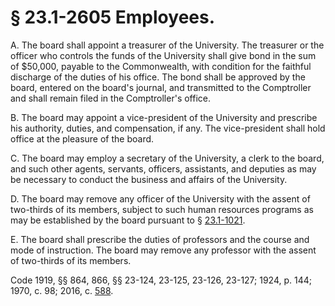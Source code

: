 # § 23.1-2605 Employees.

<p>A. The board shall appoint a treasurer of the University. The treasurer or the officer who controls the funds of the University shall give bond in the sum of $50,000, payable to the Commonwealth, with condition for the faithful discharge of the duties of his office. The bond shall be approved by the board, entered on the board's journal, and transmitted to the Comptroller and shall remain filed in the Comptroller's office.</p><p>B. The board may appoint a vice-president of the University and prescribe his authority, duties, and compensation, if any. The vice-president shall hold office at the pleasure of the board.</p><p>C. The board may employ a secretary of the University, a clerk to the board, and such other agents, servants, officers, assistants, and deputies as may be necessary to conduct the business and affairs of the University.</p><p>D. The board may remove any officer of the University with the assent of two-thirds of its members, subject to such human resources programs as may be established by the board pursuant to § <a href='http://law.lis.virginia.gov/vacode/23.1-1021/'>23.1-1021</a>.</p><p>E. The board shall prescribe the duties of professors and the course and mode of instruction. The board may remove any professor with the assent of two-thirds of its members.</p><p>Code 1919, §§ 864, 866, §§ 23-124, 23-125, 23-126, 23-127; 1924, p. 144; 1970, c. 98; 2016, c. <a href='http://lis.virginia.gov/cgi-bin/legp604.exe?161+ful+CHAP0588'>588</a>.</p>